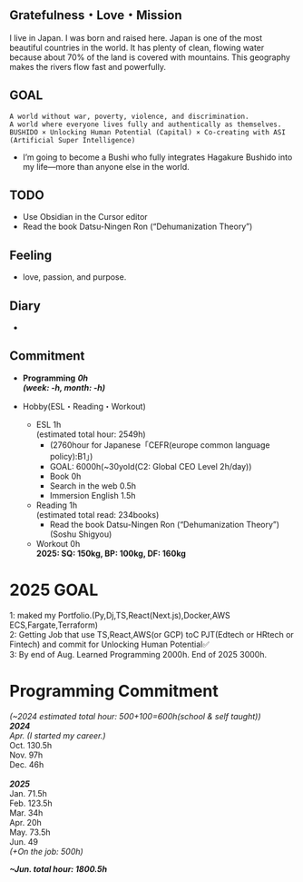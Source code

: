 ## Gratefulness・Love・Mission
I live in Japan. I was born and raised here.
Japan is one of the most beautiful countries in the world.
It has plenty of clean, flowing water because about 70% of the land is covered with mountains.
This geography makes the rivers flow fast and powerfully.

## GOAL
```
A world without war, poverty, violence, and discrimination.
A world where everyone lives fully and authentically as themselves.
BUSHIDO × Unlocking Human Potential (Capital) × Co-creating with ASI (Artificial Super Intelligence)
```
- I’m going to become a Bushi who fully integrates Hagakure Bushido into my life—more than anyone else in the world.

## TODO
- Use Obsidian in the Cursor editor
- Read the book Datsu-Ningen Ron (“Dehumanization Theory”)

## Feeling
- love, passion, and purpose.

## Diary
- 

## Commitment
- **Programming**
_**0h<br>
(week: -h, month: -h)**_

- Hobby(ESL・Reading・Workout)
  - ESL 1h<br>(estimated total hour: 2549h)
    - (2760hour for Japanese「CEFR(europe common language policy):B1」)
    - GOAL: 6000h(~30yold(C2: Global CEO Level 2h/day))
    - Book 0h
    - Search in the web 0.5h
    - Immersion English 1.5h
  - Reading 1h<br>(estimated total read: 234books)
    - Read the book Datsu-Ningen Ron (“Dehumanization Theory”)(Soshu Shigyou)
  - Workout 0h<br>**2025: SQ: 150kg, BP: 100kg, DF: 160kg**


# 2025 GOAL
1: maked my Portfolio.(Py,Dj,TS,React(Next.js),Docker,AWS ECS,Fargate,Terraform)<br>
2: Getting Job that use TS,React,AWS(or GCP) toC PJT(Edtech or HRtech or Fintech) and commit for Unlocking Human Potential✅<br>
3: By end of Aug. Learned Programming 2000h. End of 2025 3000h. <br>

# Programming Commitment
_(~2024 estimated total hour: 500+100=600h(school & self taught))_ \
_**2024**_<br>
_Apr. (I started my career.)_<br>
Oct. 130.5h<br>
Nov. 97h<br>
Dec. 46h<br> \
_**2025**_<br>
Jan. 71.5h<br>
Feb. 123.5h <br>
Mar. 34h <br>
Apr. 20h <br>
May. 73.5h <br>
Jun. 49<br>
_(+On the job: 500h)_ <br>

_**~Jun. total hour: 1800.5h**_
